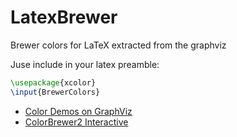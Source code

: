 # LatexBrewer
Brewer colors for LaTeX extracted from the graphviz

Juse include in your latex preamble:

```latex
\usepackage{xcolor}
\input{BrewerColors}
```

- [Color Demos on GraphViz](https://www.graphviz.org/doc/info/colors.html#brewer)
- [ColorBrewer2 Interactive](http://colorbrewer2.org)

